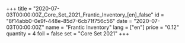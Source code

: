 +++
title = "2020-07-03T00:00:00Z_Core_Set_2021_Frantic_Inventory_[en]_false"
id = "8f14abb0-0e9f-448e-85d7-6cb71f756c56"
date = "2020-07-03T00:00:00Z"
name = "Frantic Inventory"
lang = ["en"]
price = "0.12"
quantity = 4
foil = false
set = "Core Set 2021"
+++
